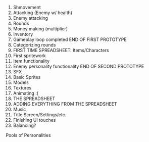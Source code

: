 1. Shmovement
2. Attacking (Enemy w/ health)
3. Enemy attacking
4. Rounds
5. Money making (multiplier)
6. Inventory
7. Gameplay loop completed
END OF FIRST PROTOTYPE
8. Categorizing rounds
9. FIRST TIME SPREADSHEET: Items/Characters
10. First spritework
11. Item functionality
13. Enemy personality functionality
END OF SECOND PROTOTYPE
14. SFX
15. Basic Sprites
16. Models
17. Textures
18. Animating :(
19. THE SPREADSHEET
20. ADDING EVERYTHING FROM THE SPREADSHEET
21. Music
22. Title Screen/Settings/etc.
23. Finishing UI touches
24. Balancing?







Pools of Personalities
